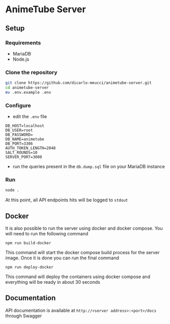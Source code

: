 # AnimeTube Server

## Setup

### Requirements

-   MariaDB
-   Node.js

### Clone the repository

```bash
git clone https://github.com/dicarlo-meucci/animetube-server.git
cd animetube-server
mv .env.example .env
```

### Configure

-   edit the `.env` file

```
DB_HOST=localhost
DB_USER=root
DB_PASSWORD=
DB_NAME=animetube
DB_PORT=3306
AUTH_TOKEN_LENGTH=2048
SALT_ROUNDS=10
SERVER_PORT=3000
```

-   run the queries present in the `db.dump.sql` file on your MariaDB instance

### Run

```bash
node .
```

At this point, all API endpoints hits will be logged to `stdout`

## Docker

It is also possible to run the server using docker and docker compose.
You will need to run the following command

```
npm run build-docker
```

This command will start the docker compose build process for the server image.
Once it is done you can run the final command

```
npm run deploy-docker
```

This command will deploy the containers using docker compose and everything will be ready in about 30 seconds

## Documentation

API documentation is available at `http://<server address>:<port>/docs` through Swagger
